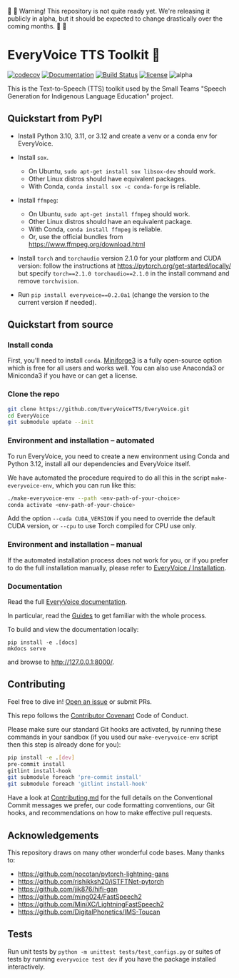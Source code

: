 :construction: :construction: Warning! This repository is not quite ready yet. We're releasing it publicly in alpha, but it should be expected to change drastically over the coming months. :construction: :construction:

# EveryVoice TTS Toolkit 💬

[![codecov](https://codecov.io/gh/EveryVoiceTTS/EveryVoice/branch/main/graph/badge.svg?token=yErCxf64IU)](https://codecov.io/gh/EveryVoiceTTS/EveryVoice)
[![Documentation](https://github.com/EveryVoiceTTS/EveryVoice/actions/workflows/docs.yml/badge.svg)](https://docs.everyvoice.ca)
[![Build Status](https://github.com/EveryVoiceTTS/EveryVoice/actions/workflows/test.yml/badge.svg)](https://github.com/EveryVoiceTTS/EveryVoice/actions)
[![license](https://img.shields.io/badge/Licence-MIT-green)](LICENSE)
![alpha](https://img.shields.io/badge/alpha-grey)

This is the Text-to-Speech (TTS) toolkit used by the Small Teams "Speech Generation for Indigenous Language Education" project.

## Quickstart from PyPI

- Install Python 3.10, 3.11, or 3.12 and create a venv or a conda env for EveryVoice.

- Install `sox`.
  - On Ubuntu, `sudo apt-get install sox libsox-dev` should work.
  - Other Linux distros should have equivalent packages.
  - With Conda, `conda install sox -c conda-forge` is reliable.

- Install `ffmpeg`:
  - On Ubuntu, `sudo apt-get install ffmpeg` should work.
  - Other Linux distros should have an equivalent package.
  - With Conda, `conda install ffmpeg` is reliable.
  - Or, use the official bundles from https://www.ffmpeg.org/download.html

- Install `torch` and `torchaudio` version 2.1.0 for your platform and CUDA version: follow the instructions at https://pytorch.org/get-started/locally/ but specify `torch==2.1.0 torchaudio==2.1.0` in the install command and remove `torchvision`.

- Run `pip install everyvoice==0.2.0a1` (change the version to the current version if needed).

## Quickstart from source

### Install conda

First, you'll need to install `conda`. [Miniforge3](https://github.com/conda-forge/miniforge) is a fully open-source option which is free for all users and works well. You can also use Anaconda3 or Miniconda3 if you have or can get a license.

### Clone the repo

```sh
git clone https://github.com/EveryVoiceTTS/EveryVoice.git
cd EveryVoice
git submodule update --init
```

### Environment and installation – automated

To run EveryVoice, you need to create a new environment using Conda and Python 3.12, install all our dependencies and EveryVoice itself.

We have automated the procedure required to do all this in the script `make-everyvoice-env`, which you can run like this:

```sh
./make-everyvoice-env --path <env-path-of-your-choice>
conda activate <env-path-of-your-choice>
```

Add the option `--cuda CUDA_VERSION` if you need to override the default CUDA version, or `--cpu` to use Torch compiled for CPU use only.

### Environment and installation – manual

If the automated installation process does not work for you, or if you prefer to do the full installation manually, please refer to [EveryVoice / Installation](https://docs.everyvoice.ca/latest/install/#manual-installation).

### Documentation

Read the full [EveryVoice documentation](https://docs.everyvoice.ca/).

In particular, read the [Guides](https://docs.everyvoice.ca/latest/guides/) to get familiar with the whole process.

To build and view the documentation locally:
```
pip install -e .[docs]
mkdocs serve
```
and browse to http://127.0.0.1:8000/.

## Contributing

Feel free to dive in! [Open an issue](https://github.com/EveryVoiceTTS/EveryVoice/issues/new) or submit PRs.

This repo follows the [Contributor Covenant](http://contributor-covenant.org/version/1/3/0/) Code of Conduct.

Please make sure our standard Git hooks are activated, by running these commands in your sandbox (if you used our `make-everyvoice-env` script then this step is already done for you):

```sh
pip install -e .[dev]
pre-commit install
gitlint install-hook
git submodule foreach 'pre-commit install'
git submodule foreach 'gitlint install-hook'
```

Have a look at [Contributing.md](Contributing.md) for the full details on the
Conventional Commit messages we prefer, our code formatting conventions, our Git
hooks, and recommendations on how to make effective pull requests.

## Acknowledgements

This repository draws on many other wonderful code bases.
Many thanks to:

- https://github.com/nocotan/pytorch-lightning-gans
- https://github.com/rishikksh20/iSTFTNet-pytorch
- https://github.com/jik876/hifi-gan
- https://github.com/ming024/FastSpeech2
- https://github.com/MiniXC/LightningFastSpeech2
- https://github.com/DigitalPhonetics/IMS-Toucan

## Tests

Run unit tests by `python -m unittest tests/test_configs.py` or suites of tests by running `everyvoice test dev` if you have the package installed interactively.
